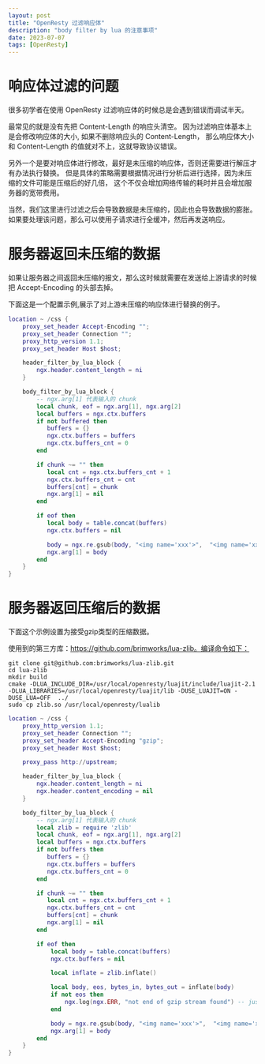 ```yaml
---
layout: post
title: "OpenResty 过滤响应体"
description: "body filter by lua 的注意事项"
date: 2023-07-07
tags: [OpenResty]
---
```


# 响应体过滤的问题

很多初学者在使用 OpenResty 过滤响应体的时候总是会遇到错误而调试半天。

最常见的就是没有先把 Content-Length 的响应头清空。
因为过滤响应体基本上是会修改响应体的大小, 如果不删除响应头的 Content-Length，
那么响应体大小和 Content-Length 的值就对不上，这就导致协议错误。

另外一个是要对响应体进行修改，最好是未压缩的响应体，否则还需要进行解压才有办法执行替换。
但是具体的策略需要根据情况进行分析后进行选择，因为未压缩的文件可能是压缩后的好几倍，
这个不仅会增加网络传输的耗时并且会增加服务器的宽带费用。

当然，我们这里进行过滤之后会导致数据是未压缩的，因此也会导致数据的膨胀。
如果要处理该问题，那么可以使用子请求进行全缓冲，然后再发送响应。

# 服务器返回未压缩的数据

如果让服务器之间返回未压缩的报文，那么这时候就需要在发送给上游请求的时候把 Accept-Encoding
的头部去掉。


下面这是一个配置示例,展示了对上游未压缩的响应体进行替换的例子。

```lua
location ~ /css {
    proxy_set_header Accept-Encoding "";
    proxy_set_header Connection "";
    proxy_http_version 1.1;
    proxy_set_header Host $host;

    header_filter_by_lua_block {
        ngx.header.content_length = ni
    }

    body_filter_by_lua_block {
        -- ngx.arg[1] 代表输入的 chunk
        local chunk, eof = ngx.arg[1], ngx.arg[2]
        local buffers = ngx.ctx.buffers
        if not buffered then
           buffers = {}
           ngx.ctx.buffers = buffers
           ngx.ctx.buffers_cnt = 0
        end

        if chunk ~= "" then
           local cnt = ngx.ctx.buffers_cnt + 1
           ngx.ctx.buffers_cnt = cnt
           buffers[cnt] = chunk
           ngx.arg[1] = nil
        end

        if eof then
           local body = table.concat(buffers)
           ngx.ctx.buffers = nil

           body = ngx.re.gsub(body, "<img name='xxx'>",  "<img name='xxx', attr='hide'>", "jo")
           ngx.arg[1] = body
        end
    }
}
```

# 服务器返回压缩后的数据

下面这个示例设置为接受gzip类型的压缩数据。

使用到的第三方库：https://github.com/brimworks/lua-zlib。编译命令如下：

```shell
git clone git@github.com:brimworks/lua-zlib.git
cd lua-zlib
mkdir build
cmake -DLUA_INCLUDE_DIR=/usr/local/openresty/luajit/include/luajit-2.1 -DLUA_LIBRARIES=/usr/local/openresty/luajit/lib -DUSE_LUAJIT=ON -DUSE_LUA=OFF  ../
sudo cp zlib.so /usr/local/openresty/lualib
```

```lua
location ~ /css {
    proxy_http_version 1.1;
    proxy_set_header Connection "";
    proxy_set_header Accept-Encoding "gzip";
    proxy_set_header Host $host;

    proxy_pass http://upstream;

    header_filter_by_lua_block {
        ngx.header.content_length = ni
        ngx.header.content_encoding = nil
    }

    body_filter_by_lua_block {
        -- ngx.arg[1] 代表输入的 chunk
        local zlib = require 'zlib'
        local chunk, eof = ngx.arg[1], ngx.arg[2]
        local buffers = ngx.ctx.buffers
        if not buffers then
           buffers = {}
           ngx.ctx.buffers = buffers
           ngx.ctx.buffers_cnt = 0
        end

        if chunk ~= "" then
           local cnt = ngx.ctx.buffers_cnt + 1
           ngx.ctx.buffers_cnt = cnt
           buffers[cnt] = chunk
           ngx.arg[1] = nil
        end

        if eof then
            local body = table.concat(buffers)
            ngx.ctx.buffers = nil

            local inflate = zlib.inflate()

            local body, eos, bytes_in, bytes_out = inflate(body)
            if not eos then
                ngx.log(ngx.ERR, "not end of gzip stream found") -- just for debug
            end

            body = ngx.re.gsub(body, "<img name='xxx'>",  "<img name='xxx', attr='hide'>", "jo")
            ngx.arg[1] = body
        end
    }
}
```

